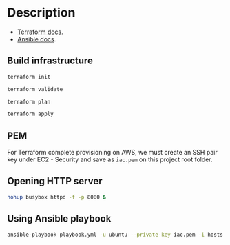 # Description

- [Terraform docs](https://www.terraform.io/).
- [Ansible docs](https://docs.ansible.com/).

## Build infrastructure

```sh
terraform init
```

```sh
terraform validate
```

```sh
terraform plan
```

```sh
terraform apply
```

## PEM

For Terraform complete provisioning on AWS, we must create an SSH pair key under EC2 - Security and
save as `iac.pem` on this project root folder.

## Opening HTTP server

```sh
nohup busybox httpd -f -p 8080 &
```

## Using Ansible playbook

```sh
ansible-playbook playbook.yml -u ubuntu --private-key iac.pem -i hosts.yml
```
